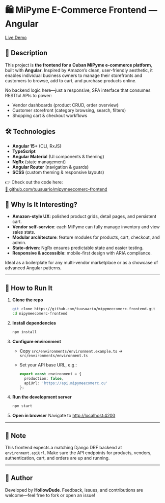 # 🛍️ MiPyme E-Commerce Frontend — Angular

[Live Demo](https://github.com/tuusuario/mipymeecomerc-frontend#readme)

## 📌 Description

This project is **the frontend for a Cuban MiPyme e-commerce platform**, built with **Angular**. Inspired by Amazon’s clean, user-friendly aesthetic, it enables individual business owners to manage their storefronts and customers to browse, add to cart, and purchase products online.

No backend logic here—just a responsive, SPA interface that consumes RESTful APIs to power:

- Vendor dashboards (product CRUD, order overview)  
- Customer storefront (category browsing, search, filters)  
- Shopping cart & checkout workflows  

## 🛠️ Technologies

- **Angular 15+** (CLI, RxJS)  
- **TypeScript**  
- **Angular Material** (UI components & theming)  
- **NgRx** (state management)  
- **Angular Router** (navigation & guards)  
- **SCSS** (custom theming & responsive layouts)

👉 Check out the code here:  
[🔗 github.com/tuusuario/mipymeecomerc-frontend](https://github.com/tuusuario/mipymeecomerc-frontend)

## 🎨 Why Is It Interesting?

- **Amazon-style UX**: polished product grids, detail pages, and persistent cart.  
- **Vendor self-service**: each MiPyme can fully manage inventory and view sales stats.  
- **Modular architecture**: feature modules for products, cart, checkout, and admin.  
- **State-driven**: NgRx ensures predictable state and easier testing.  
- **Responsive & accessible**: mobile-first design with ARIA compliance.

Ideal as a boilerplate for any multi-vendor marketplace or as a showcase of advanced Angular patterns.

---

## 🚀 How to Run It

1. **Clone the repo**  
   ```bash
   git clone https://github.com/tuusuario/mipymeecomerc-frontend.git
   cd mipymeecomerc-frontend

2. **Install dependencies**

   ```bash
   npm install
   ```

3. **Configure environment**

   * Copy `src/environments/environment.example.ts` → `src/environments/environment.ts`
   * Set your API base URL, e.g.:

     ```ts
     export const environment = {
       production: false,
       apiUrl: 'https://api.mipymeecomerc.cu'
     };
     ```

4. **Run the development server**

   ```bash
   npm start
   ```

5. **Open in browser**
   Navigate to [http://localhost:4200](http://localhost:4200)

---

## 📣 Note

This frontend expects a matching Django DRF backend at `environment.apiUrl`. Make sure the API endpoints for products, vendors, authentication, cart, and orders are up and running.

---

## 📌 Author

Developed by **HollowDude**.
Feedback, issues, and contributions are welcome—feel free to fork or open an issue!
